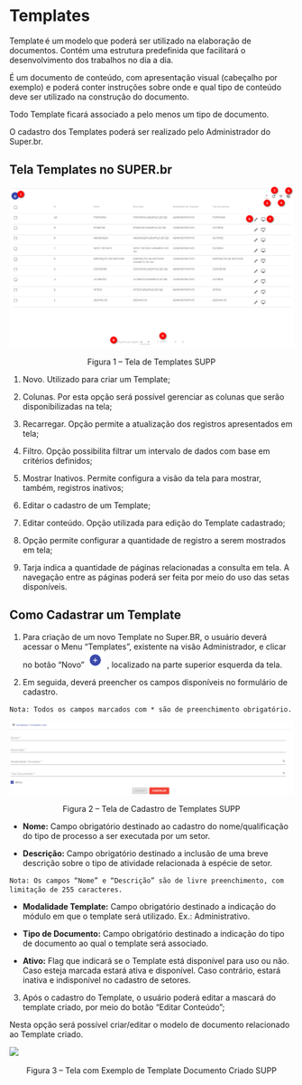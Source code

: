 # Templates

Template é um modelo que poderá ser utilizado na elaboração de documentos. Contém uma estrutura predefinida que facilitará o desenvolvimento dos trabalhos no dia a dia. 

É um documento de conteúdo, com apresentação visual (cabeçalho por exemplo) e poderá conter instruções sobre onde e qual tipo de conteúdo deve ser utilizado na construção do documento. 

Todo Template ficará associado a pelo menos um tipo de documento. 

O cadastro dos Templates poderá ser realizado pelo Administrador do Super.br. 
 

## Tela Templates no SUPER.br 


<img src="../../_static/images/Templates - Tela Principal.png"/>
<p style="text-align: center;">Figura 1 – Tela de Templates SUPP</p> 
 

1) Novo. Utilizado para criar um Template; 

2) Colunas. Por esta opção será possível gerenciar as colunas que serão disponibilizadas na tela; 

3) Recarregar. Opção permite a atualização dos registros apresentados em tela;

4) Filtro. Opção possibilita filtrar um intervalo de dados com base em critérios definidos; 

5) Mostrar Inativos. Permite configura a visão da tela para mostrar, também, registros inativos;

6) Editar o cadastro de um Template; 

7) Editar conteúdo. Opção utilizada para edição do Template cadastrado;

8) Opção permite configurar a quantidade de registro a serem mostrados em tela;

9) Tarja indica a quantidade de páginas relacionadas a consulta em tela. A navegação entre as páginas poderá ser feita por meio do uso das setas disponíveis. 
 

## Como Cadastrar um Template 
 
1. Para criação de um novo Template no Super.BR, o usuário deverá acessar o Menu “Templates”, existente na visão Administrador, e clicar no botão “Novo” <img src="../../_static/images/Botão de Inclusão (+).png" alt="Botão de Inclusão (+)" style="zoom: 50%;" /> , localizado na parte superior esquerda da tela. 
 

2. Em seguida, deverá preencher os campos disponíveis no formulário de cadastro.

```{note}
Nota: Todos os campos marcados com * são de preenchimento obrigatório. 
```
 
<img src="../../_static/images/Templates - Tela com a Lista de Campos.png"/>
<p style="text-align: center;">Figura 2 – Tela de Cadastro de Templates SUPP</p> 

* **Nome:** Campo obrigatório destinado ao cadastro do nome/qualificação do tipo de processo a ser executada por um setor. 

* **Descrição:** Campo obrigatório destinado a inclusão de uma breve descrição sobre o tipo de atividade relacionada à espécie de setor. 

```{note}
Nota: Os campos “Nome” e “Descrição” são de livre preenchimento, com limitação de 255 caracteres. 
```

* **Modalidade Template:** Campo obrigatório destinado a indicação do módulo em que o template será utilizado. Ex.: Administrativo. 

* **Tipo de Documento:** Campo obrigatório destinado a indicação do tipo de documento ao qual o template será associado. 

* **Ativo:** Flag que indicará se o Template está disponível para uso ou não. Caso esteja marcada estará ativa e disponível. Caso contrário, estará inativa e indisponível no cadastro de setores. 
 
3. Após o cadastro do Template, o usuário poderá editar a mascará do template criado, por meio do botão “Editar Conteúdo”;

Nesta opção será possível criar/editar o modelo de documento relacionado ao Template criado. 


<img src="../../_static/images/Templates - Tela de exemplo de documento.png)"/>
<p style="text-align: center;">Figura 3 – Tela com Exemplo de Template Documento Criado SUPP</p> 

